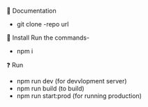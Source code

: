 📖 Documentation

- git clone -repo url

🌱 Install
Run the commands-

- npm i

❓ Run

- npm run dev (for devvlopment server)
- npm run build (to build)
- npm run start:prod (for running production)

